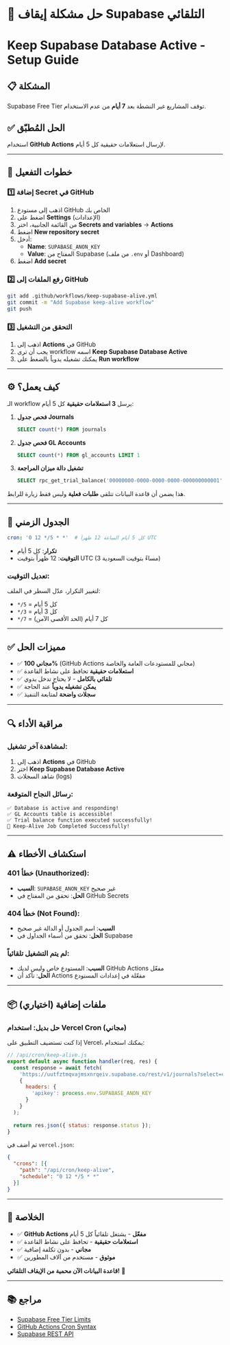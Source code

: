 # 🔄 حل مشكلة إيقاف Supabase التلقائي
# Keep Supabase Database Active - Setup Guide

## 📋 المشكلة
Supabase Free Tier توقف المشاريع غير النشطة بعد **7 أيام** من عدم الاستخدام.

## ✅ الحل المُطبّق
استخدام **GitHub Actions** لإرسال استعلامات حقيقية كل 5 أيام.

---

## 🚀 خطوات التفعيل

### 1️⃣ إضافة Secret في GitHub

1. اذهب إلى مستودع GitHub الخاص بك
2. اضغط على **Settings** (الإعدادات)
3. من القائمة الجانبية، اختر **Secrets and variables** → **Actions**
4. اضغط **New repository secret**
5. أدخل:
   - **Name**: `SUPABASE_ANON_KEY`
   - **Value**: المفتاح من Supabase (من ملف `.env` أو Dashboard)
6. اضغط **Add secret**

### 2️⃣ رفع الملفات إلى GitHub

```bash
git add .github/workflows/keep-supabase-alive.yml
git commit -m "Add Supabase keep-alive workflow"
git push
```

### 3️⃣ التحقق من التشغيل

1. اذهب إلى **Actions** في GitHub
2. يجب أن ترى workflow اسمه **Keep Supabase Database Active**
3. يمكنك تشغيله يدوياً بالضغط على **Run workflow**

---

## ⚙️ كيف يعمل؟

الـ workflow يرسل **3 استعلامات حقيقية** كل 5 أيام:

1. **فحص جدول Journals**
   ```sql
   SELECT count(*) FROM journals
   ```

2. **فحص جدول GL Accounts**
   ```sql
   SELECT count(*) FROM gl_accounts LIMIT 1
   ```

3. **تشغيل دالة ميزان المراجعة**
   ```sql
   SELECT rpc_get_trial_balance('00000000-0000-0000-0000-000000000001', '2025-12-31')
   ```

هذا يضمن أن قاعدة البيانات تتلقى **طلبات فعلية** وليس فقط زيارة للرابط.

---

## 📅 الجدول الزمني

```yaml
cron: '0 12 */5 * *'  # كل 5 أيام الساعة 12 ظهراً UTC
```

- **تكرار**: كل 5 أيام
- **التوقيت**: 12 ظهراً بتوقيت UTC (3 مساءً بتوقيت السعودية)

### تعديل التوقيت:
لتغيير التكرار، عدّل السطر في الملف:
- `*/5` = كل 5 أيام
- `*/3` = كل 3 أيام
- `*/7` = كل 7 أيام (الحد الأقصى الآمن)

---

## ✅ مميزات الحل

- ✅ **مجاني 100%** (GitHub Actions مجاني للمستودعات العامة والخاصة)
- ✅ **استعلامات حقيقية** تحافظ على نشاط القاعدة
- ✅ **تلقائي بالكامل** - لا يحتاج تدخل يدوي
- ✅ **يمكن تشغيله يدوياً** عند الحاجة
- ✅ **سجلات واضحة** لمتابعة التنفيذ

---

## 🔍 مراقبة الأداء

### لمشاهدة آخر تشغيل:
1. اذهب إلى **Actions** في GitHub
2. اختر **Keep Supabase Database Active**
3. شاهد السجلات (logs)

### رسائل النجاح المتوقعة:
```
✅ Database is active and responding!
✅ GL Accounts table is accessible!
✅ Trial balance function executed successfully!
🎉 Keep-Alive Job Completed Successfully!
```

---

## ⚠️ استكشاف الأخطاء

### خطأ 401 (Unauthorized):
- **السبب**: `SUPABASE_ANON_KEY` غير صحيح
- **الحل**: تحقق من المفتاح في GitHub Secrets

### خطأ 404 (Not Found):
- **السبب**: اسم الجدول أو الدالة غير صحيح
- **الحل**: تحقق من أسماء الجداول في Supabase

### لم يتم التشغيل تلقائياً:
- **السبب**: المستودع خاص وليس لديك GitHub Actions مفعّل
- **الحل**: تأكد أن Actions مفعّلة في إعدادات المستودع

---

## 📦 ملفات إضافية (اختياري)

### حل بديل: استخدام Vercel Cron (مجاني)

إذا كنت تستضيف التطبيق على Vercel، يمكنك استخدام:

```javascript
// /api/cron/keep-alive.js
export default async function handler(req, res) {
  const response = await fetch(
    'https://uutfztmqvajmsxnrqeiv.supabase.co/rest/v1/journals?select=count',
    {
      headers: {
        'apikey': process.env.SUPABASE_ANON_KEY
      }
    }
  );
  
  return res.json({ status: response.status });
}
```

ثم أضف في `vercel.json`:
```json
{
  "crons": [{
    "path": "/api/cron/keep-alive",
    "schedule": "0 12 */5 * *"
  }]
}
```

---

## 🎯 الخلاصة

- ✅ **GitHub Actions مفعّل** - يشتغل تلقائياً كل 5 أيام
- ✅ **استعلامات حقيقية** - تحافظ على نشاط القاعدة
- ✅ **مجاني** - بدون تكلفة إضافية
- ✅ **موثوق** - مستخدم من آلاف المطورين

**قاعدة البيانات الآن محمية من الإيقاف التلقائي!** 🎉

---

## 📚 مراجع
- [Supabase Free Tier Limits](https://supabase.com/pricing)
- [GitHub Actions Cron Syntax](https://docs.github.com/en/actions/using-workflows/events-that-trigger-workflows#schedule)
- [Supabase REST API](https://supabase.com/docs/guides/api)
